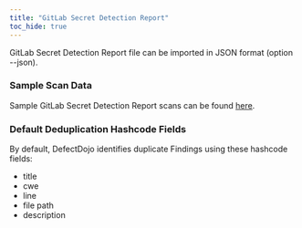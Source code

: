 ```yaml
---
title: "GitLab Secret Detection Report"
toc_hide: true
---
```

GitLab Secret Detection Report file can be imported in JSON format (option --json).

### Sample Scan Data
Sample GitLab Secret Detection Report scans can be found [here](https://github.com/DefectDojo/django-DefectDojo/tree/master/unittests/scans/gitlab_secret_detection_report).

### Default Deduplication Hashcode Fields
By default, DefectDojo identifies duplicate Findings using these hashcode fields:

- title
- cwe
- line
- file path
- description
